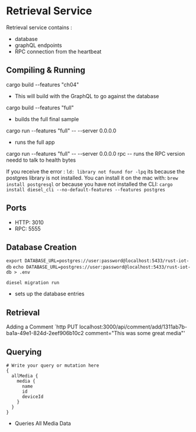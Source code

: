 
# Retrieval Service

Retrieval service contains :
- database 
- graphQL endpoints 
- RPC connection from the heartbeat

## Compiling & Running
cargo build --features "ch04"
- This will build with the GraphQL to go against the database

cargo build --features "full"
- builds the full final sample

cargo run --features "full" -- --server 0.0.0.0
- runs the full app

cargo run --features "full" -- --server 0.0.0.0 rpc
-- runs the RPC version needd to talk to health bytes

If you receive the error : `ld: library not found for -lpq` its because the postgres library is not installed. You can install it on the mac with:
`brew install postgresql`
or because you have not installed the CLI:
`cargo install diesel_cli --no-default-features --features postgres`

## Ports
- HTTP: 3010
- RPC: 5555

## Database Creation
`export DATABASE_URL=postgres://user:password@localhost:5433/rust-iot-db`
`echo DATABASE_URL=postgres://user:password@localhost:5433/rust-iot-db > .env`

`diesel migration run`
- sets up the database entries

## Retrieval

Adding a Comment
`http PUT localhost:3000/api/comment/add/1311ab7b-ba1a-49e1-824d-2eef906b10c2 comment="This was some great media"'

## Querying

```
# Write your query or mutation here
{
  allMedia {
    media {
      name
      id
      deviceId
    }
  }
}
```
- Queries All Media Data